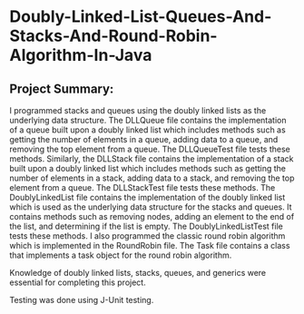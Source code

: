 # Doubly-Linked-List-Queues-And-Stacks-And-Round-Robin-Algorithm-In-Java
## Project Summary:
I programmed stacks and queues using the doubly linked lists as the underlying data structure. The DLLQueue file contains the implementation of a queue built 
upon a doubly linked list which includes methods such as getting the number of elements in a queue, adding data to a queue, and removing the top element from a queue.
The DLLQueueTest file tests these methods. Similarly, the DLLStack file contains the implementation of a stack built upon a doubly linked list which includes methods
such as getting the number of elements in a stack, adding data to a stack, and removing the top element from a queue. The DLLStackTest file tests these methods.
The DoublyLinkedList file contains the implementation of the doubly linked list which is used as the underlying data structure for the stacks and queues.
It contains methods such as removing nodes, adding an element to the end of the list, and determining if the list is empty. The DoublyLinkedListTest file tests these
methods. I also programmed the classic round robin algorithm which is implemented in the RoundRobin file. The Task file contains a class that implements a task object
for the round robin algorithm.

Knowledge of doubly linked lists, stacks, queues, and generics were essential for completing this project. 

Testing was done using J-Unit testing. 
